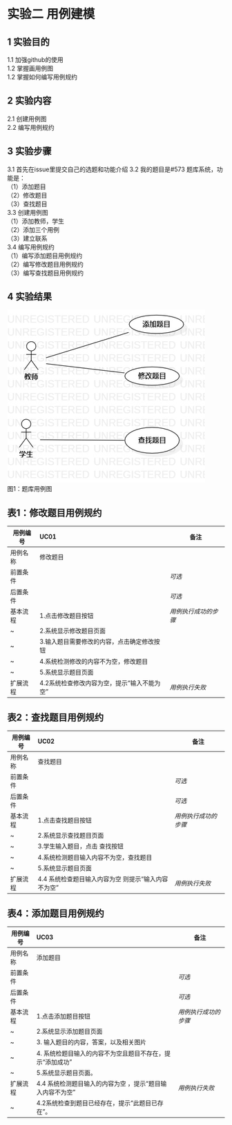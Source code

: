 # 实验二 用例建模

## 1 实验目的
1.1 加强github的使用   
1.2 掌握画用例图  
1.2 掌握如何编写用例规约    
## 2 实验内容   
2.1 创建用例图  
2.2 编写用例规约
## 3 实验步骤
3.1  首先在issue里提交自己的选题和功能介绍
3.2 我的题目是#573 题库系统，功能是：  
（1）添加题目  
（2）修改题目  
（3）查找题目  
3.3  创建用例图    
（1）添加教师，学生  
（2）添加三个用例    
（3）建立联系     
3.4 编写用例规约    
（1）编写添加题目用例规约  
（2）编写修改题目用例规约  
（3）编写查找题目用例规约  
## 4 实验结果
![第一个用例图](./UseCaseDiagram1.jpg)  
 图1：题库用例图  
## 表1：修改题目用例规约  

用例编号  | UC01 | 备注  
-|:-|-  
用例名称  | 修改题目  |   
前置条件  |      | *可选*   
后置条件  |      | *可选*   
基本流程  | 1.点击修改题目按钮  |*用例执行成功的步骤*    
~| 2.系统显示修改题目页面  |
~| 3.输入题目需要修改的内容，点击确定修改按钮    |
~| 4.系统检测修改的内容不为空，修改题目 |
~| 5.系统显示题目页面  |
扩展流程  | 4.2系统检查修改内容为空，提示“输入不能为空” |*用例执行失败*    
    
## 表2：查找题目用例规约  

用例编号  | UC02 | 备注  
-|:-|-  
用例名称  |查找题目  |   
前置条件  |      | *可选*   
后置条件  |      | *可选*   
基本流程  |1.点击查找题目按钮 |*用例执行成功的步骤*    
~| 2.系统显示查找题目页面 | 
~| 3.学生输入题目，点击 查找按钮  |
~| 4.系统检测题目输入内容不为空，查找题目  |
~| 5.系统显示题目页面  |
扩展流程  | 4.4  系统检查题目输入内容为空 则提示“输入内容不为空” |*用例执行失败*    
 ## 表4：添加题目用例规约  

用例编号  | UC03 | 备注  
-|:-|-  
用例名称  |添加题目 |   
前置条件  |      | *可选*   
后置条件  |      | *可选*   
基本流程  |1.点击添加题目按钮 |*用例执行成功的步骤*    
~| 2.系统显示添加题目页面 |
~| 3. 输入题目的内容，答案，以及相关图片 |
~| 4. 系统检题目输入的内容不为空且题目不存在，提示“添加成功” |
~| 5.系统显示题目页面。   |  
扩展流程  | 4.4  系统检测题目输入的内容为空 ，提示“题目输入内容不为空”|*用例执行失败*    
~| 4.2系统检查到题目已经存在，提示“此题目已存在”。 |
